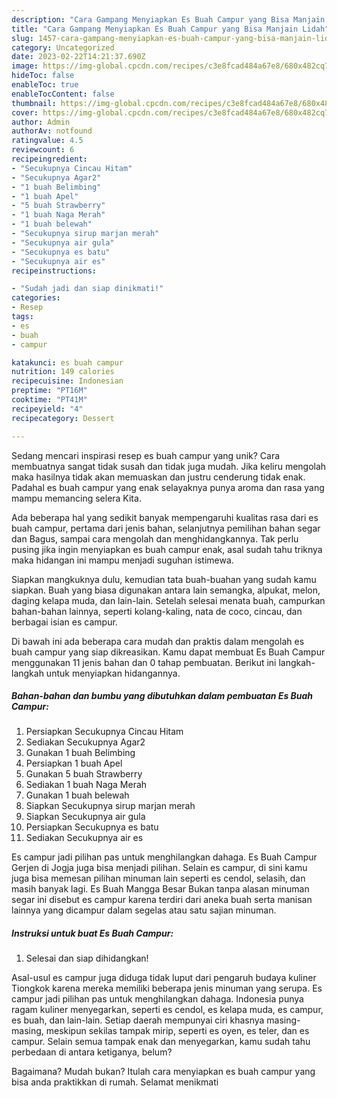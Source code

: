 ```yaml
---
description: "Cara Gampang Menyiapkan Es Buah Campur yang Bisa Manjain Lidah"
title: "Cara Gampang Menyiapkan Es Buah Campur yang Bisa Manjain Lidah"
slug: 1457-cara-gampang-menyiapkan-es-buah-campur-yang-bisa-manjain-lidah
category: Uncategorized
date: 2023-02-22T14:21:37.690Z
image: https://img-global.cpcdn.com/recipes/c3e8fcad484a67e8/680x482cq70/es-buah-campur-foto-resep-utama.jpg
hideToc: false
enableToc: true
enableTocContent: false
thumbnail: https://img-global.cpcdn.com/recipes/c3e8fcad484a67e8/680x482cq70/es-buah-campur-foto-resep-utama.jpg
cover: https://img-global.cpcdn.com/recipes/c3e8fcad484a67e8/680x482cq70/es-buah-campur-foto-resep-utama.jpg
author: Admin
authorAv: notfound
ratingvalue: 4.5
reviewcount: 6
recipeingredient:
- "Secukupnya Cincau Hitam"
- "Secukupnya Agar2"
- "1 buah Belimbing"
- "1 buah Apel"
- "5 buah Strawberry"
- "1 buah Naga Merah"
- "1 buah belewah"
- "Secukupnya sirup marjan merah"
- "Secukupnya air gula"
- "Secukupnya es batu"
- "Secukupnya air es"
recipeinstructions:

- "Sudah jadi dan siap dinikmati!"
categories:
- Resep
tags:
- es
- buah
- campur

katakunci: es buah campur 
nutrition: 149 calories
recipecuisine: Indonesian
preptime: "PT16M"
cooktime: "PT41M"
recipeyield: "4"
recipecategory: Dessert

---
```





Sedang mencari inspirasi resep es buah campur yang unik? Cara membuatnya sangat tidak susah dan tidak juga mudah. Jika keliru mengolah maka hasilnya tidak akan memuaskan dan justru cenderung tidak enak. Padahal es buah campur yang enak selayaknya punya aroma dan rasa yang mampu memancing selera Kita.





Ada beberapa hal yang sedikit banyak mempengaruhi kualitas rasa dari es buah campur, pertama dari jenis bahan, selanjutnya pemilihan bahan segar dan Bagus, sampai cara mengolah dan menghidangkannya. Tak perlu pusing jika ingin menyiapkan es buah campur enak,      asal sudah tahu triknya maka hidangan ini mampu menjadi suguhan istimewa.














Siapkan mangkuknya dulu, kemudian tata buah-buahan yang sudah kamu siapkan. Buah yang biasa digunakan antara lain semangka, alpukat, melon, daging kelapa muda, dan lain-lain. Setelah selesai menata buah, campurkan bahan-bahan lainnya, seperti kolang-kaling, nata de coco, cincau, dan berbagai isian es campur.






Di bawah ini ada beberapa cara mudah dan praktis dalam mengolah es buah campur yang siap dikreasikan. Kamu dapat membuat Es Buah Campur menggunakan 11 jenis bahan dan 0 tahap pembuatan. Berikut ini langkah-langkah untuk menyiapkan hidangannya.

<!--inarticleads1-->

##### Bahan-bahan dan bumbu yang dibutuhkan dalam pembuatan Es Buah Campur:

1. Persiapkan Secukupnya Cincau Hitam
1. Sediakan Secukupnya Agar2
1. Gunakan 1 buah Belimbing
1. Persiapkan 1 buah Apel
1. Gunakan 5 buah Strawberry
1. Sediakan 1 buah Naga Merah
1. Gunakan 1 buah belewah
1. Siapkan Secukupnya sirup marjan merah
1. Siapkan Secukupnya air gula
1. Persiapkan Secukupnya es batu
1. Sediakan Secukupnya air es


Es campur jadi pilihan pas untuk menghilangkan dahaga. Es Buah Campur Gerjen di Jogja juga bisa menjadi pilihan. Selain es campur, di sini kamu juga bisa memesan pilihan minuman lain seperti es cendol, selasih, dan masih banyak lagi. Es Buah Mangga Besar Bukan tanpa alasan minuman segar ini disebut es campur karena terdiri dari aneka buah serta manisan lainnya yang dicampur dalam segelas atau satu sajian minuman. 

<!--inarticleads2-->

##### Instruksi untuk buat Es Buah Campur:


1. Selesai dan siap dihidangkan!

Asal-usul es campur juga diduga tidak luput dari pengaruh budaya kuliner Tiongkok karena mereka memiliki beberapa jenis minuman yang serupa. Es campur jadi pilihan pas untuk menghilangkan dahaga. Indonesia punya ragam kuliner menyegarkan, seperti es cendol, es kelapa muda, es campur, es buah, dan lain-lain. Setiap daerah mempunyai ciri khasnya masing-masing, meskipun sekilas tampak mirip, seperti es oyen, es teler, dan es campur. Selain semua tampak enak dan menyegarkan, kamu sudah tahu perbedaan di antara ketiganya, belum? 

Bagaimana? Mudah bukan? Itulah cara menyiapkan es buah campur yang bisa anda praktikkan di rumah. Selamat menikmati
